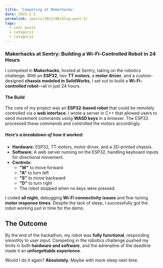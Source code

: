 ```yaml
---
title: 'Competing at Makerhacks'
date: 2025-2-2
permalink: /posts/2012/08/blog-post-2/
tags:
  - cool posts
  - category1
  - category2
---
```


### Makerhacks at Sentry: Building a Wi-Fi-Controlled Robot in 24 Hours  

I competed in **Makerhacks**, hosted at Sentry, taking on the robotics challenge. With an **ESP32**, two **TT motors**, a **motor driver**, and a custom-designed **chassis modeled in SolidWorks**, I set out to build a **Wi-Fi-controlled robot**—all in just 24 hours.  

#### The Build  

The core of my project was an **ESP32-based robot** that could be remotely controlled via a **web interface**. I wrote a server in C++ that allowed users to send movement commands using **WASD keys** in a browser. The ESP32 processed these commands and controlled the motors accordingly.  

##### Here’s a breakdown of how it worked:  

- **Hardware:** ESP32, TT motors, motor driver, and a 3D-printed chassis.  
- **Software:** A web server running on the ESP32, handling keyboard inputs for directional movement.  
- **Controls:**  
  - **"W"** to move forward  
  - **"A"** to turn left  
  - **"S"** to move backward  
  - **"D"** to turn right  
  - The robot stopped when no keys were pressed.  

I coded **all night**, debugging **Wi-Fi connectivity issues** and fine-tuning **motor response times**. Despite the lack of sleep, I successfully got the robot working just in time for the demo.  

## The Outcome  

By the end of the hackathon, my robot was **fully functional**, responding smoothly to user input. Competing in the robotics challenge pushed my limits in both **hardware and software**, and the adrenaline of the deadline made it an **unforgettable experience**.  

Would I do it again? **Absolutely.** Maybe with more sleep next time.  
